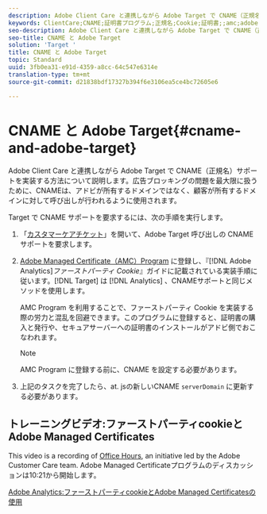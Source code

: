 ```yaml
---
description: Adobe Client Care と連携しながら Adobe Target で CNAME（正規名）サポートを実装する方法について説明します。
keywords: ClientCare;CNAME;証明書プログラム;正規名;Cookie;証明書;;amc;adobe managed certificate
seo-description: Adobe Client Care と連携しながら Adobe Target で CNAME（正規名）サポートを実装する方法について説明します。
seo-title: CNAME と Adobe Target
solution: 'Target '
title: CNAME と Adobe Target
topic: Standard
uuid: 3fb0ea31-e91d-4359-a8cc-64c547e6314e
translation-type: tm+mt
source-git-commit: d21838bdf17327b394f6e3106ea5ce4bc72605e6

---
```



# CNAME と Adobe Target{#cname-and-adobe-target}

Adobe Client Care と連携しながら Adobe Target で CNAME（正規名）サポートを実装する方法について説明します。広告ブロッキングの問題を最大限に扱うために、CNAMEは、アドビが所有するドメインではなく、顧客が所有するドメインに対して呼び出しが行われるように使用されます。

Target で CNAME サポートを要求するには、次の手順を実行します。

1. 「[カスタマーケアチケット](../../cmp-resources-and-contact-information.md#reference_ACA3391A00EF467B87930A450050077C)」を開いて、Adobe Target 呼び出しの CNAME サポートを要求します。
1. [Adobe Managed Certificate（AMC）Program](https://marketing.adobe.com/resources/help/en_US/whitepapers/first_party_cookies/adobe_managed_cert_pgm.html) に登録し、『[!DNL Adobe Analytics]*ファーストパーティ Cookie*』ガイドに記載されている実装手順に従います。[!DNL Target] は [!DNL Analytics] 、CNAMEサポートと同じメソッドを使用します。

   AMC Program を利用することで、ファーストパーティ Cookie を実装する際の労力と混乱を回避できます。このプログラムに登録すると、証明書の購入と発行や、セキュアサーバーへの証明書のインストールがアドビ側でおこなわれます。

   >[!NOTE]
   >
   >AMC Program に登録する前に、CNAME を設定する必要があります。

1. 上記のタスクを完了したら、at. jsの新しいCNAME `serverDomain` に更新する必要があります。

## トレーニングビデオ:ファーストパーティcookieとAdobe Managed Certificates

This video is a recording of [Office Hours](/help/cmp-resources-and-contact-information.md#concept_58EA30379D3B48C4848BA2A8C464A5B7), an initiative led by the Adobe Customer Care team. Adobe Managed Certificateプログラムのディスカッションは10:21から開始します。

[Adobe Analytics:ファーストパーティcookieとAdobe Managed Certificatesの使用](https://helpx.adobe.com/customer-care-office-hours/analytics/first-party-cookies-adobe-managed-certificates.html)
